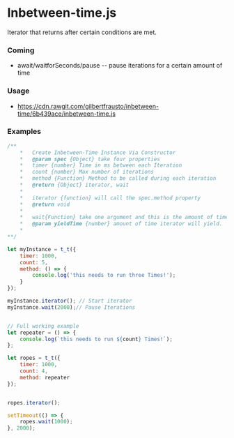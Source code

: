 # Inbetween-time.js

Iterator that returns after certain conditions are met.

### Coming

* await/waitforSeconds/pause -- pause iterations for a certain amount of time

### Usage
* https://cdn.rawgit.com/gilbertfrausto/inbetween-time/6b439ace/inbetween-time.js

### Examples

```javascript
/**
    *   Create Inbetween-Time Instance Via Constructor
    *   @param spec {Object} take four properties
    *   timer {number} Time in ms between each Iteration
    *   count {number} Max number of iterations
    *   method {Function} Method to be called during each iteration
    *   @return {Object} iterator, wait
    *
    *   iterator {function} will call the spec.method property
    *   @return void
    *
    *   wait{Function} take one argument and this is the amount of time the iterator will be stopped in milliseconds
    *   @param yieldTime {number} amount of time iterator will yield.
    *       
**/

let myInstance = t_t({
    timer: 1000,
    count: 5,
    method: () => {
        console.log('this needs to run three Times!');
    }
});

myInstance.iterator(); // Start iterator
myInstance.wait(2000);// Pause Iterations


// Full working example
let repeater = () => {
    console.log(`this needs to run ${count} Times!`);
};

let ropes = t_t({
    timer: 1000,
    count: 4,
    method: repeater
});


ropes.iterator();

setTimeout(() => {
	ropes.wait(1000);
}, 2000);
```
